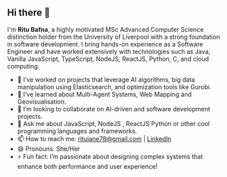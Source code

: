 ## Hi there 👋

I'm **Ritu Bafna**, a highly motivated MSc Advanced Computer Science distinction holder from the University of Liverpool with a strong foundation in software development. I bring hands-on experience as a Software Engineer and have worked extensively with technologies such as Java, Vanilla JavaScript, TypeScript, NodeJS, ReactJS, Python, C, and cloud computing.

- 🔭 I’ve worked on projects that leverage AI algorithms, big data manipulation using Elasticsearch, and optimization tools like Gurobi.
- 🌱 I’ve learned about Multi-Agent Systems, Web Mapping and Geovisualisation.
- 👯 I’m looking to collaborate on AI-driven and software development projects.
- 💬 Ask me about JavaScript, NodeJS , ReactJS Python or other cool programming languages and frameworks.
- 📫 How to reach me: [ritujane78@gmail.com](mailto:ritujane78@gmail.com) | [LinkedIn](https://linkedin.com/in/ritu-bafna-3765b231/)
- 😄 Pronouns: She/Her
- ⚡ Fun fact: I’m passionate about designing complex systems that enhance both performance and user experience!

